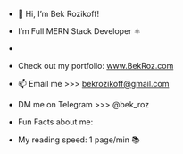 - 👋 Hi, I’m Bek Rozikoff!

- I’m Full MERN Stack Developer ⚛️
- 
- Check out my portfolio: www.BekRoz.com
  
- 📫 Email me >>>  bekrozikoff@gmail.com 
- DM me on Telegram >>>  @bek_roz

- Fun Facts about me:
- My reading speed: 1 page/min 📚
<!---
bekrozikoff/bekrozikoff is a ✨ special ✨ repository because its `README.md` (this file) appears on your GitHub profile.
You can click the Preview link to take a look at your changes.
--->
